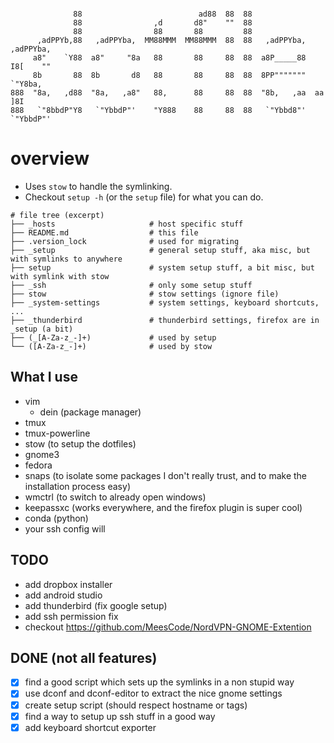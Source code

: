 ```

              88                          ad88  88  88
              88                ,d       d8"    ""  88
              88                88       88         88
      ,adPPYb,88   ,adPPYba,  MM88MMM  MM88MMM  88  88   ,adPPYba,  ,adPPYba,
     a8"    `Y88  a8"     "8a   88       88     88  88  a8P_____88  I8[    ""
     8b       88  8b       d8   88       88     88  88  8PP"""""""   `"Y8ba,
888  "8a,   ,d88  "8a,   ,a8"   88,      88     88  88  "8b,   ,aa  aa    ]8I
888   `"8bbdP"Y8   `"YbbdP"'    "Y888    88     88  88   `"Ybbd8"'  `"YbbdP"'
```


# overview

- Uses `stow` to handle the symlinking.
- Checkout `setup -h` (or the `setup` file) for what you can do.

```
# file tree (excerpt)
├── _hosts                     # host specific stuff
├── README.md                  # this file
├── .version_lock              # used for migrating
├── _setup                     # general setup stuff, aka misc, but with symlinks to anywhere
├── setup                      # system setup stuff, a bit misc, but with symlink with stow
├── _ssh                       # only some setup stuff
├── stow                       # stow settings (ignore file)
├── _system-settings           # system settings, keyboard shortcuts, ...
├── _thunderbird               # thunderbird settings, firefox are in _setup (a bit)
├── (_[A-Za-z_-]+)             # used by setup
└── ([A-Za-z_-]+)              # used by stow
```

## What I use

- vim
  - dein (package manager)
- tmux
- tmux-powerline
- stow (to setup the dotfiles)
- gnome3
- fedora
- snaps (to isolate some packages I don't really trust, and to make the installation process easy)
- wmctrl (to switch to already open windows)
- keepassxc (works everywhere, and the firefox plugin is super cool)
- conda (python)
- your ssh config will

## TODO

- add dropbox installer
- add android studio
- add thunderbird (fix google setup)
- add ssh permission fix
- checkout https://github.com/MeesCode/NordVPN-GNOME-Extention

## DONE (not all features)

-[x] find a good script which sets up the symlinks in a non stupid way
-[x] use dconf and dconf-editor to extract the nice gnome settings
-[x] create setup script (should respect hostname or tags)
-[x] find a way to setup up ssh stuff in a good way
-[x] add keyboard shortcut exporter
